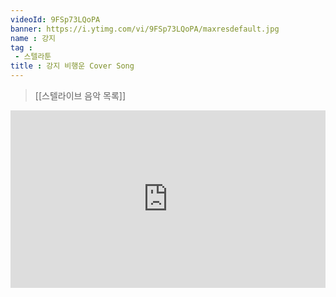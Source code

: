 ```yaml
---
videoId: 9FSp73LQoPA
banner: https://i.ytimg.com/vi/9FSp73LQoPA/maxresdefault.jpg
name : 강지
tag : 
 - 스텔라툰
title : 강지 비행운 Cover Song
---
```

> [[스텔라이브 음악 목록]]
<div style="position:relative;width:100%;padding-bottom:56.25%"><iframe style="width:100%;height:100%; position:absolute"  src="https://www.youtube.com/embed/9FSp73LQoPA"  frameborder="0" allow="accelerometer; autoplay; clipboard-write; encrypted-media; gyroscope; picture-in-picture; web-share" allowfullscreen></iframe></div>